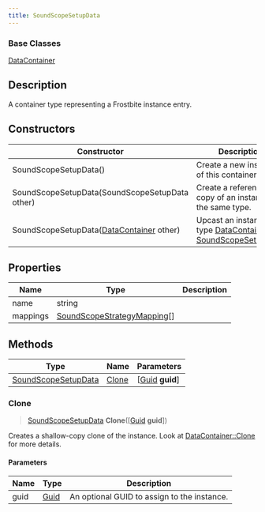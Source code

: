 ```yaml
---
title: SoundScopeSetupData
---
```

### Base Classes

[DataContainer](/vext/ref/shared/class/datacontainer)

## Description

A container type representing a Frostbite instance entry.

## Constructors

| Constructor                                                                    | Description                                                                                                                   |
| ------------------------------------------------------------------------------ | ----------------------------------------------------------------------------------------------------------------------------- |
| SoundScopeSetupData()                                                          | Create a new instance of this container type.                                                                                 |
| SoundScopeSetupData(SoundScopeSetupData other)                                 | Create a reference copy of an instance of the same type.                                                                      |
| SoundScopeSetupData([DataContainer](/vext/ref/shared/class/datacontainer) other) | Upcast an instance of type [DataContainer](/vext/ref/shared/class/datacontainer) to [SoundScopeSetupData](SoundScopeSetupData). |

## Properties

| Name     | Type                                                       | Description |
| -------- | ---------------------------------------------------------- | ----------- |
| name     | string                                                     |             |
| mappings | [SoundScopeStrategyMapping](SoundScopeStrategyMapping)\[\] |             |

## Methods

| Type                                       | Name            | Parameters                                     |
| ------------------------------------------ | --------------- | ---------------------------------------------- |
| [SoundScopeSetupData](SoundScopeSetupData) | [Clone](#clone) | \[[Guid](/vext/ref/shared/class/guid) **guid**\] |

### Clone

> [SoundScopeSetupData](SoundScopeSetupData) **Clone**(\[[Guid](/vext/ref/shared/class/guid) **guid**\])

Creates a shallow-copy clone of the instance. Look at [DataContainer::Clone](/vext/ref/shared/class/datacontainer#clone) for more details.

#### Parameters

| Name | Type         | Description                                 |
| ---- | ------------ | ------------------------------------------- |
| guid | [Guid](Guid) | An optional GUID to assign to the instance. |

